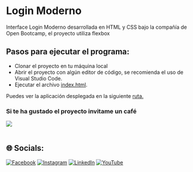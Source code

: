 # Login Moderno
Interface Login Moderno desarrollada en HTML y CSS bajo la compañía de Open Bootcamp, el proyecto utiliza flexbox

## Pasos para ejecutar el programa:
* Clonar el proyecto en tu máquina local
* Abrir el proyecto con algún editor de código, se recomienda el uso de Visual Studio Code.
* Ejecutar el archivo [index.html](https://github.com/Juan-Carlos-Estevez-Vargas/Simple-Projects-Web-Design/blob/master/Login-Moderno/index.html).

Puedes ver la aplicación desplegada en la siguiente [ruta.](https://login-moderno.netlify.app/)

### Si te ha gustado el proyecto invitame un café
<div align="left">
  <a href="https://paypal.me/JEstevezVargas" target="_blank" style="display: inline-block;">
    <img
      src="https://img.shields.io/badge/Donate-Buy%20Me%20A%20Coffee-orange.svg?style=flat-square&logo=buymeacoffee" 
      align="center"
     />
  </a>
</div>
<br />

## 🌐 Socials:
[![Facebook](https://img.shields.io/badge/Facebook-%231877F2.svg?logo=Facebook&logoColor=white)](https://facebook.com/juancarlos.estevezvargas.98) [![Instagram](https://img.shields.io/badge/Instagram-%23E4405F.svg?logo=Instagram&logoColor=white)](https://instagram.com/juankestevez) [![LinkedIn](https://img.shields.io/badge/LinkedIn-%230077B5.svg?logo=linkedin&logoColor=white)](https://linkedin.com/in/juan-carlos-estevez-vargas) [![YouTube](https://img.shields.io/badge/YouTube-%23FF0000.svg?logo=YouTube&logoColor=white)](https://youtube.com/@JuanCarlosEstevezVargas)
